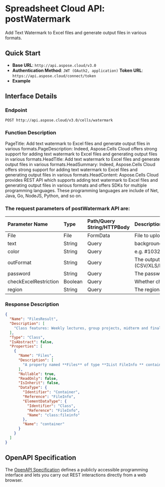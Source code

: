 
# **Spreadsheet Cloud API: postWatermark**

Add Text Watermark to Excel files and generate output files in various formats. 


## **Quick Start**

- **Base URL**: `http://api.aspose.cloud/v3.0`
- **Authentication Method**: `JWT (OAuth2, application)`  **Token URL**: `https://api.aspose.cloud/connect/token`
- **Example** 

## **Interface Details**

### **Endpoint** 

```
POST http://api.aspose.cloud/v3.0/cells/watermark
```
### **Function Description**
PageTitle: Add text watermark to Excel files and generate output files in various formats.PageDescription: Indeed, Aspose.Cells Cloud offers strong support for adding text watermark to Excel files and generating output files in various formats.HeadTitle: Add text watermark to Excel files and generate output files in various formats.HeadSummary: Indeed, Aspose.Cells Cloud offers strong support for adding text watermark to Excel files and generating output files in various formats.HeadContent: Aspose.Cells Cloud provides REST API which supports adding text watermark to Excel files and generating output files in various formats and offers SDKs for multiple programming languages. These programming languages are include of Net, Java, Go, NodeJS, Python, and so on.

### The request parameters of **postWatermark** API are: 

| Parameter Name | Type | Path/Query String/HTTPBody | Description | 
| :- | :- | :- |:- | 
|File|File|FormData|File to upload|
|text|String|Query|background text.|
|color|String|Query|e.g. #1032ff|
|outFormat|String|Query|The output data file format.(CSV/XLS/HTML/MHTML/ODS/PDF/XML/TXT/TIFF/XLSB/XLSM/XLSX/XLTM/XLTX/XPS/PNG/JPG/JPEG/GIF/EMF/BMP/MD[Markdown]/Numbers)|
|password|String|Query|The password needed to open an Excel file.|
|checkExcelRestriction|Boolean|Query|Whether check restriction of excel file when user modify cells related objects.|
|region|String|Query|The regional settings for workbook.|

### **Response Description**
```json
{
  "Name": "FilesResult",
  "Description": [
    "Class features: Weekly lectures, group projects, midterm and final exams, and participation in class discussions."
  ],
  "Type": "Class",
  "IsAbstract": false,
  "Properties": [
    {
      "Name": "Files",
      "Description": [
        "A property named **Files** of type **IList FileInfo ** containing a collection of file information objects."
      ],
      "Nullable": true,
      "ReadOnly": false,
      "IsInherit": false,
      "DataType": {
        "Identifier": "Container",
        "Reference": "FileInfo",
        "ElementDataType": {
          "Identifier": "Class",
          "Reference": "FileInfo",
          "Name": "class:fileinfo"
        },
        "Name": "container"
      }
    }
  ]
}
```


## OpenAPI Specification

The [OpenAPI Specification](https://reference.aspose.cloud/cells/#/LightCellsController/PostWatermark) defines a publicly accessible programming interface and lets you carry out REST interactions directly from a web browser.
